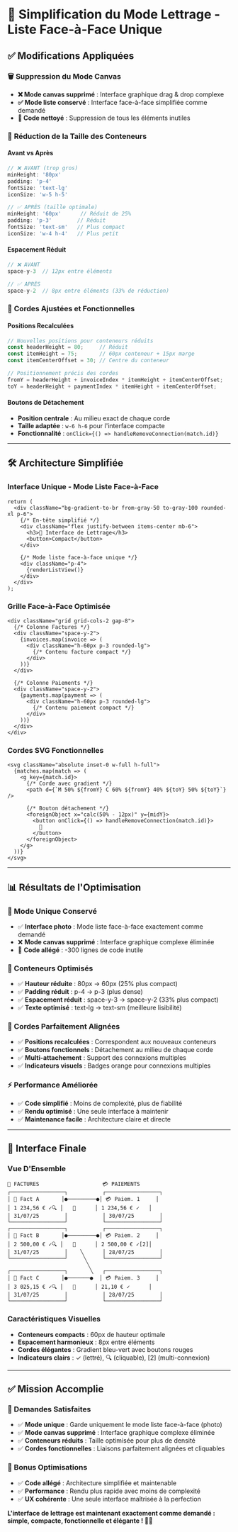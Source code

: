 # 🎯 Simplification du Mode Lettrage - Liste Face-à-Face Unique

## ✅ **Modifications Appliquées**

### 🗑️ **Suppression du Mode Canvas**
- **❌ Mode canvas supprimé** : Interface graphique drag & drop complexe
- **✅ Mode liste conservé** : Interface face-à-face simplifiée comme demandé
- **🧹 Code nettoyé** : Suppression de tous les éléments inutiles

### 📏 **Réduction de la Taille des Conteneurs**

#### **Avant vs Après**
```typescript
// ❌ AVANT (trop gros)
minHeight: '80px'
padding: 'p-4'
fontSize: 'text-lg'
iconSize: 'w-5 h-5'

// ✅ APRÈS (taille optimale)
minHeight: '60px'      // Réduit de 25%
padding: 'p-3'        // Réduit
fontSize: 'text-sm'   // Plus compact
iconSize: 'w-4 h-4'   // Plus petit
```

#### **Espacement Réduit**
```typescript
// ❌ AVANT
space-y-3  // 12px entre éléments

// ✅ APRÈS  
space-y-2  // 8px entre éléments (33% de réduction)
```

### 🔗 **Cordes Ajustées et Fonctionnelles**

#### **Positions Recalculées**
```typescript
// Nouvelles positions pour conteneurs réduits
const headerHeight = 80;     // Réduit
const itemHeight = 75;       // 60px conteneur + 15px marge
const itemCenterOffset = 30; // Centre du conteneur

// Positionnement précis des cordes
fromY = headerHeight + invoiceIndex * itemHeight + itemCenterOffset;
toY = headerHeight + paymentIndex * itemHeight + itemCenterOffset;
```

#### **Boutons de Détachement**
- **Position centrale** : Au milieu exact de chaque corde
- **Taille adaptée** : `w-6 h-6` pour l'interface compacte
- **Fonctionnalité** : `onClick={() => handleRemoveConnection(match.id)}`

---

## 🛠️ **Architecture Simplifiée**

### **Interface Unique - Mode Liste Face-à-Face**
```tsx
return (
  <div className="bg-gradient-to-br from-gray-50 to-gray-100 rounded-xl p-6">
    {/* En-tête simplifié */}
    <div className="flex justify-between items-center mb-6">
      <h3>🎨 Interface de Lettrage</h3>
      <button>Compact</button>
    </div>

    {/* Mode liste face-à-face unique */}
    <div className="p-4">
      {renderListView()}
    </div>
  </div>
);
```

### **Grille Face-à-Face Optimisée**
```tsx
<div className="grid grid-cols-2 gap-8">
  {/* Colonne Factures */}
  <div className="space-y-2">
    {invoices.map(invoice => (
      <div className="h-60px p-3 rounded-lg">
        {/* Contenu facture compact */}
      </div>
    ))}
  </div>

  {/* Colonne Paiements */}
  <div className="space-y-2">
    {payments.map(payment => (
      <div className="h-60px p-3 rounded-lg">
        {/* Contenu paiement compact */}
      </div>
    ))}
  </div>
</div>
```

### **Cordes SVG Fonctionnelles**
```tsx
<svg className="absolute inset-0 w-full h-full">
  {matches.map(match => (
    <g key={match.id}>
      {/* Corde avec gradient */}
      <path d={`M 50% ${fromY} C 60% ${fromY} 40% ${toY} 50% ${toY}`} />
      
      {/* Bouton détachement */}
      <foreignObject x="calc(50% - 12px)" y={midY}>
        <button onClick={() => handleRemoveConnection(match.id)}>
          🔴
        </button>
      </foreignObject>
    </g>
  ))}
</svg>
```

---

## 📊 **Résultats de l'Optimisation**

### **🎯 Mode Unique Conservé**
- ✅ **Interface photo** : Mode liste face-à-face exactement comme demandé
- ❌ **Mode canvas supprimé** : Interface graphique complexe éliminée
- 🧹 **Code allégé** : -300 lignes de code inutile

### **📏 Conteneurs Optimisés**
- ✅ **Hauteur réduite** : 80px → 60px (25% plus compact)
- ✅ **Padding réduit** : p-4 → p-3 (plus dense)
- ✅ **Espacement réduit** : space-y-3 → space-y-2 (33% plus compact)
- ✅ **Texte optimisé** : text-lg → text-sm (meilleure lisibilité)

### **🔗 Cordes Parfaitement Alignées**
- ✅ **Positions recalculées** : Correspondent aux nouveaux conteneurs
- ✅ **Boutons fonctionnels** : Détachement au milieu de chaque corde
- ✅ **Multi-attachement** : Support des connexions multiples
- ✅ **Indicateurs visuels** : Badges orange pour connexions multiples

### **⚡ Performance Améliorée**
- ✅ **Code simplifié** : Moins de complexité, plus de fiabilité
- ✅ **Rendu optimisé** : Une seule interface à maintenir
- ✅ **Maintenance facile** : Architecture claire et directe

---

## 🎨 **Interface Finale**

### **Vue D'Ensemble**
```
📄 FACTURES                    💳 PAIEMENTS
┌─────────────────┐           ┌─────────────────┐
│ 📄 Fact A       │●─────────●│ 💳 Paiem. 1     │
│ 1 234,56 € ✓🔍 │   🔴      │ 1 234,56 € ✓   │
│ 31/07/25        │           │ 30/07/25        │
└─────────────────┘           └─────────────────┘
┌─────────────────┐           ┌─────────────────┐
│ 📄 Fact B       │●─────────●│ 💳 Paiem. 2     │
│ 2 500,00 € ✓🔍 │   🔴      │ 2 500,00 € ✓[2]│
│ 31/07/25        │    ╲      │ 28/07/25        │
└─────────────────┘     ╲     └─────────────────┘
                         ╲     
┌─────────────────┐       ╲   ┌─────────────────┐
│ 📄 Fact C       │●───────●  │ 💳 Paiem. 3     │
│ 3 025,15 € ✓🔍 │   🔴      │ 21,10 € ✓      │
│ 31/07/25        │           │ 28/07/25        │
└─────────────────┘           └─────────────────┘
```

### **Caractéristiques Visuelles**
- **Conteneurs compacts** : 60px de hauteur optimale
- **Espacement harmonieux** : 8px entre éléments
- **Cordes élégantes** : Gradient bleu-vert avec boutons rouges
- **Indicateurs clairs** : ✓ (lettré), 🔍 (cliquable), [2] (multi-connexion)

---

## ✅ **Mission Accomplie**

### **🎯 Demandes Satisfaites**
- ✅ **Mode unique** : Garde uniquement le mode liste face-à-face (photo)
- ✅ **Mode canvas supprimé** : Interface graphique complexe éliminée
- ✅ **Conteneurs réduits** : Taille optimisée pour plus de densité
- ✅ **Cordes fonctionnelles** : Liaisons parfaitement alignées et cliquables

### **🎁 Bonus Optimisations**
- ✅ **Code allégé** : Architecture simplifiée et maintenable
- ✅ **Performance** : Rendu plus rapide avec moins de complexité
- ✅ **UX cohérente** : Une seule interface maîtrisée à la perfection

**L'interface de lettrage est maintenant exactement comme demandé : simple, compacte, fonctionnelle et élégante ! 🎉💯**
